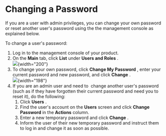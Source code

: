# Changing a Password

If you are a user with admin privileges, you can change your own
password or reset another user's password using the the management
console as explained below.

To change a user's password:

1.  Log in to the management console of your product.
2.  On the **Main** tab, click **List** under **Users and Roles** .  
    ![](attachments/53125500/53287376.png){width="200"}
3.  To change your own password, click **Change My Password** , enter
    your current password and new password, and click **Change** .  
    ![](attachments/53125500/53287375.png){width="198"}
4.  If you are an admin user and need to  change another user's password
    (such as if they have forgotten their current password and need you
    to reset it), do the following:
    1.  Click **Users** .
    2.  Find the user's account on the **Users** screen and click
        **Change Password** in the **Actions** column.
    3.  Enter a new temporary password and click **Change** .
    4.  Inform the user of their new temporary password and instruct
        them to log in and change it as soon as possible.
